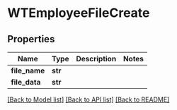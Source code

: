 # WTEmployeeFileCreate


## Properties
Name | Type | Description | Notes
------------ | ------------- | ------------- | -------------
**file_name** | **str** |  | 
**file_data** | **str** |  | 

[[Back to Model list]](../README.md#documentation-for-models) [[Back to API list]](../README.md#documentation-for-api-endpoints) [[Back to README]](../README.md)


